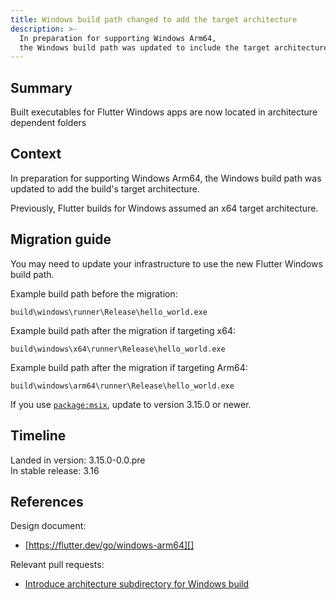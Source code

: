 ```yaml
---
title: Windows build path changed to add the target architecture
description: >-
  In preparation for supporting Windows Arm64, 
  the Windows build path was updated to include the target architecture.
---
```


## Summary

Built executables for Flutter Windows apps are now located in architecture
dependent folders

## Context

In preparation for supporting Windows Arm64, the Windows build path was
updated to add the build's target architecture.

Previously, Flutter builds for Windows assumed an x64 target architecture.

## Migration guide

You may need to update your infrastructure to use the new Flutter Windows
build path.

Example build path before the migration:

```
build\windows\runner\Release\hello_world.exe
```

Example build path after the migration if targeting x64:

```
build\windows\x64\runner\Release\hello_world.exe
```

Example build path after the migration if targeting Arm64:

```
build\windows\arm64\runner\Release\hello_world.exe
```

If you use [`package:msix`][], update to version 3.15.0 or newer.

[`package:msix`]: {{site.pub-pkg}}/msix

## Timeline

Landed in version: 3.15.0-0.0.pre<br>
In stable release: 3.16

## References

Design document:
*  [https://flutter.dev/go/windows-arm64][]

Relevant pull requests:
* [Introduce architecture subdirectory for Windows build][]

[https://flutter.dev/go/windows-arm64]: {{site.main-url}}/go/windows-arm64
[Introduce architecture subdirectory for Windows build]: {{site.github}}/flutter/flutter/pull/131843
